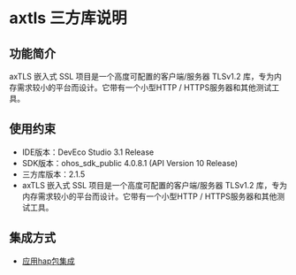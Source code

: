 # axtls 三方库说明
## 功能简介
axTLS 嵌入式 SSL 项目是一个高度可配置的客户端/服务器 TLSv1.2 库，专为内存需求较小的平台而设计。它带有一个小型HTTP / HTTPS服务器和其他测试工具。
## 使用约束
- IDE版本：DevEco Studio 3.1 Release
- SDK版本：ohos_sdk_public 4.0.8.1 (API Version 10 Release)
- 三方库版本：2.1.5
- axTLS 嵌入式 SSL 项目是一个高度可配置的客户端/服务器 TLSv1.2 库，专为内存需求较小的平台而设计。它带有一个小型HTTP / HTTPS服务器和其他测试工具。

## 集成方式
+ [应用hap包集成](docs/hap_integrate.md)
